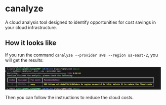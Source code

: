 # canalyze
A cloud analysis tool designed to identify opportunities for cost savings in your cloud infrastructure.

## How it looks like

If you run the command `canalyze --provider aws --region us-east-2`, you will get the results:

![img](docs/imgs/demo.png)

Then you can follow the instructions to reduce the cloud costs.